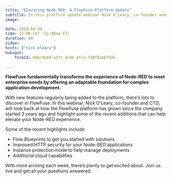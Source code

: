 ```yaml
---
title: "Elevating Node-RED: A FlowFuse Platform Update"
subtitle: In this platform update webinar Nick O’Leary, co-founder and CTO of FlowFuse will reveal the latest features and whats coming up next in the FlowFuse platform.
image: 

date: 2024-04-30
time: 17:00 CET (11:00am ET) 
duration: 60
video:
hosts: ["nick-oleary"]
hubspot:
    formId: 04bc9eb9-a37c-4c88-bfc3-fd6f0abbffdb
    
---
```


**FlowFuse fundamentally transforms the experience of Node-RED to meet enterprise needs by offering an adaptable foundation for complex application development.**

<!--more-->

With new features regularly being added to the platform, there’s lots to discover in FlowFuse. In this webinar, Nick O’Leary, co-founder and CTO, will look back at how the FlowFuse platform has grown since the company started 3 years ago and highlight some of the recent additions that can help elevate your Node-RED experience.

Some of the recent highlights include:
- Flow Blueprints to get you started with solutions
- Improved HTTP security for your Node-RED applications
- Instance protection mode to help manage deployments
- Additional cloud capabilities 


With more arriving each week, there’s plenty to get excited about. Join us live and get all your questions answered. 

